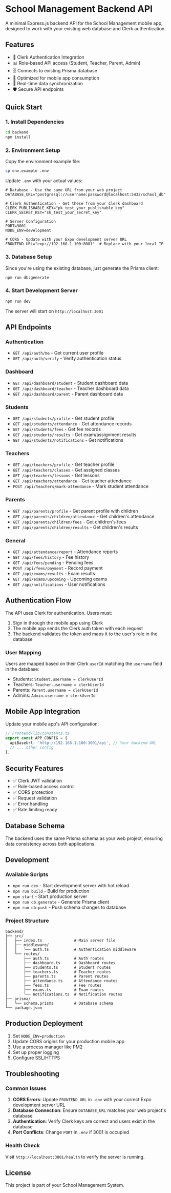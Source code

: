 # School Management Backend API

A minimal Express.js backend API for the School Management mobile app, designed to work with your existing web database and Clerk authentication.

## Features

- 🔐 Clerk Authentication Integration
- 📊 Role-based API access (Student, Teacher, Parent, Admin)
- 🗄️ Connects to existing Prisma database
- 📱 Optimized for mobile app consumption
- 🔄 Real-time data synchronization
- 🛡️ Secure API endpoints

## Quick Start

### 1. Install Dependencies

```bash
cd backend
npm install
```

### 2. Environment Setup

Copy the environment example file:

```bash
cp env.example .env
```

Update `.env` with your actual values:

```env
# Database - Use the same URL from your web project
DATABASE_URL="postgresql://username:password@localhost:5432/school_db"

# Clerk Authentication - Get these from your Clerk dashboard
CLERK_PUBLISHABLE_KEY="pk_test_your_publishable_key"
CLERK_SECRET_KEY="sk_test_your_secret_key"

# Server Configuration
PORT=3001
NODE_ENV=development

# CORS - Update with your Expo development server URL
FRONTEND_URL="exp://192.168.1.100:8081"  # Replace with your local IP
```

### 3. Database Setup

Since you're using the existing database, just generate the Prisma client:

```bash
npm run db:generate
```

### 4. Start Development Server

```bash
npm run dev
```

The server will start on `http://localhost:3001`

## API Endpoints

### Authentication
- `GET /api/auth/me` - Get current user profile
- `GET /api/auth/verify` - Verify authentication status

### Dashboard
- `GET /api/dashboard/student` - Student dashboard data
- `GET /api/dashboard/teacher` - Teacher dashboard data  
- `GET /api/dashboard/parent` - Parent dashboard data

### Students
- `GET /api/students/profile` - Get student profile
- `GET /api/students/attendance` - Get attendance records
- `GET /api/students/fees` - Get fee records
- `GET /api/students/results` - Get exam/assignment results
- `GET /api/students/notifications` - Get notifications

### Teachers
- `GET /api/teachers/profile` - Get teacher profile
- `GET /api/teachers/classes` - Get assigned classes
- `GET /api/teachers/lessons` - Get lessons
- `GET /api/teachers/attendance` - Get teacher attendance
- `POST /api/teachers/mark-attendance` - Mark student attendance

### Parents
- `GET /api/parents/profile` - Get parent profile with children
- `GET /api/parents/children/attendance` - Get children's attendance
- `GET /api/parents/children/fees` - Get children's fees
- `GET /api/parents/children/results` - Get children's results

### General
- `GET /api/attendance/report` - Attendance reports
- `GET /api/fees/history` - Fee history
- `GET /api/fees/pending` - Pending fees
- `POST /api/fees/payment` - Record payment
- `GET /api/exams/results` - Exam results
- `GET /api/exams/upcoming` - Upcoming exams
- `GET /api/notifications` - User notifications

## Authentication Flow

The API uses Clerk for authentication. Users must:

1. Sign in through the mobile app using Clerk
2. The mobile app sends the Clerk auth token with each request
3. The backend validates the token and maps it to the user's role in the database

### User Mapping

Users are mapped based on their Clerk `userId` matching the `username` field in the database:

- Students: `Student.username = clerkUserId`
- Teachers: `Teacher.username = clerkUserId`
- Parents: `Parent.username = clerkUserId`
- Admins: `Admin.username = clerkUserId`

## Mobile App Integration

Update your mobile app's API configuration:

```typescript
// Frontend/lib/constants.ts
export const APP_CONFIG = {
  apiBaseUrl: 'http://192.168.1.100:3001/api', // Your backend URL
  // ... other config
};
```

## Security Features

- ✅ Clerk JWT validation
- ✅ Role-based access control
- ✅ CORS protection
- ✅ Request validation
- ✅ Error handling
- ✅ Rate limiting ready

## Database Schema

The backend uses the same Prisma schema as your web project, ensuring data consistency across both applications.

## Development

### Available Scripts

- `npm run dev` - Start development server with hot reload
- `npm run build` - Build for production
- `npm start` - Start production server
- `npm run db:generate` - Generate Prisma client
- `npm run db:push` - Push schema changes to database

### Project Structure

```
backend/
├── src/
│   ├── index.ts              # Main server file
│   ├── middleware/
│   │   └── auth.ts           # Authentication middleware
│   └── routes/
│       ├── auth.ts           # Auth routes
│       ├── dashboard.ts      # Dashboard routes
│       ├── students.ts       # Student routes
│       ├── teachers.ts       # Teacher routes
│       ├── parents.ts        # Parent routes
│       ├── attendance.ts     # Attendance routes
│       ├── fees.ts           # Fee routes
│       ├── exams.ts          # Exam routes
│       └── notifications.ts  # Notification routes
├── prisma/
│   └── schema.prisma         # Database schema
└── package.json
```

## Production Deployment

1. Set `NODE_ENV=production`
2. Update CORS origins for your production mobile app
3. Use a process manager like PM2
4. Set up proper logging
5. Configure SSL/HTTPS

## Troubleshooting

### Common Issues

1. **CORS Errors**: Update `FRONTEND_URL` in `.env` with your correct Expo development server URL
2. **Database Connection**: Ensure `DATABASE_URL` matches your web project's database
3. **Authentication**: Verify Clerk keys are correct and users exist in the database
4. **Port Conflicts**: Change `PORT` in `.env` if 3001 is occupied

### Health Check

Visit `http://localhost:3001/health` to verify the server is running.

## License

This project is part of your School Management System.

